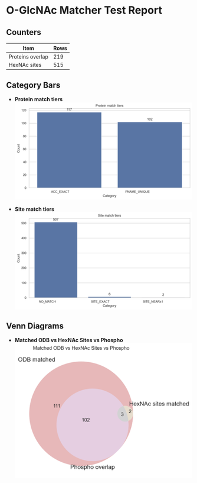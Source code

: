 # O-GlcNAc Matcher Test Report

## Counters
| Item | Rows |
|---|---|
| Proteins overlap | 219 |
| HexNAc sites | 515 |

## Category Bars
- **Protein match tiers**  
![protein_match_tiers.png](./protein_match_tiers.png)

- **Site match tiers**  
![site_match_tiers.png](./site_match_tiers.png)

## Venn Diagrams
- **Matched ODB vs HexNAc Sites vs Phospho**  
![venn_matched_vs_sites_vs_phospho.png](./venn_matched_vs_sites_vs_phospho.png)
